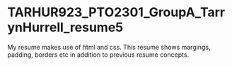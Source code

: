 # TARHUR923_PTO2301_GroupA_TarrynHurrell_resume5

My resume makes use of html and css. This resume shows margings, padding, borders etc in addition to previous resume concepts. 
